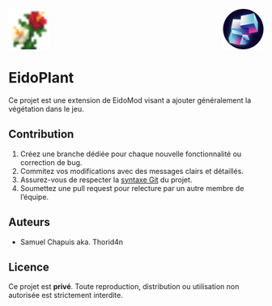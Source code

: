 <p align="left" style="display: flex; justify-content: space-between; align-items: center;">
	<img src="src/main/resources/assets/eidomod/textures/block/hibiscus_4.png" alt="Image 2" height="80">
	<img src="doc/logo.png" alt="Image 1" height="80">
</p>

# EidoPlant
Ce projet est une extension de EidoMod visant a ajouter généralement la végétation dans le jeu.

## Contribution
1. Créez une branche dédiée pour chaque nouvelle fonctionnalité ou correction de bug.
2. Commitez vos modifications avec des messages clairs et détaillés.
3. Assurez-vous de respecter la [syntaxe Git](doc/gitSyntax.md) du projet.
4. Soumettez une pull request pour relecture par un autre membre de l’équipe.

## Auteurs
- Samuel Chapuis aka. Thorid4n

## Licence
Ce projet est **privé**. Toute reproduction, distribution ou utilisation non autorisée est strictement interdite.
